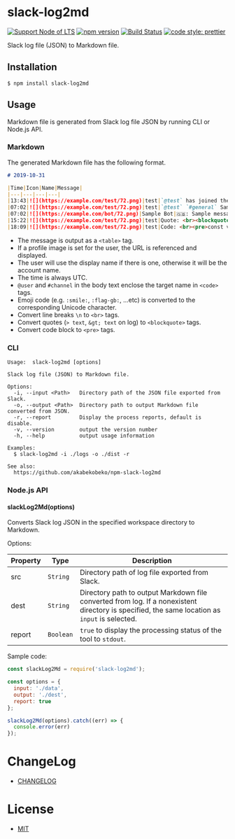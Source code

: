 # slack-log2md

[![Support Node of LTS](https://img.shields.io/badge/node-LTS-brightgreen.svg)](https://nodejs.org/)
[![npm version](https://badge.fury.io/js/slack-log2md.svg)](https://badge.fury.io/js/slack-log2md)
[![Build Status](https://travis-ci.org/akabekobeko/npm-slack-log2md.svg?branch=master)](https://travis-ci.org/akabekobeko/npm-slack-log2md)
[![code style: prettier](https://img.shields.io/badge/code_style-prettier-ff69b4.svg?style=flat-square)](https://github.com/prettier/prettier)

Slack log file (JSON) to Markdown file.

## Installation

```shell
$ npm install slack-log2md
```

## Usage

Markdown file is generated from Slack log file JSON by running CLI or Node.js API.

### Markdown

The generated Markdown file has the following format.

```markdown
# 2019-10-31

|Time|Icon|Name|Message|
|---|---|---|---|
|13:43|![](https://example.com/test/72.png)|test|`@test` has joined the channel|
|07:02|![](https://example.com/test/72.png)|test|`@test` `#general` Sample message<br>Sample<br><br>Sample|
|07:02|![](https://example.com/bot/72.png)|Sample Bot|🇬🇧: Sample message.|
|15:22|![](https://example.com/test/72.png)|test|Quote: <br><blockquote>Sample<br>Text</blockquote>Please read the above.|
|18:09|![](https://example.com/test/72.png)|test|Code: <br><pre>const value = 'code';<br>console.log(value);</pre><br>Please read the above.|
```

- The message is output as a `<table>` tag.
- If a profile image is set for the user, the URL is referenced and displayed.
- The user will use the display name if there is one, otherwise it will be the account name.
- The time is always UTC.
- `@user` and `#channel` in the body text enclose the target name in `<code>` tags.
- Emoji code (e.g. `:smile:`, `:flag-gb:`, ...etc)  is converted to the corresponding Unicode character.
- Convert line breaks `\n` to `<br>` tags.
- Convert quotes (`> text`, `&gt; text` on log) to `<blockquote>` tags.
- Convert code block to `<pre>` tags.

### CLI

```shell
Usage:  slack-log2md [options]

Slack log file (JSON) to Markdown file.

Options:
  -i, --input <Path>   Directory path of the JSON file exported from Slack.
  -o, --output <Path>  Directory path to output Markdown file converted from JSON.
  -r, --report         Display the process reports, default is disable.
  -v, --version        output the version number
  -h, --help           output usage information

Examples:
  $ slack-log2md -i ./logs -o ./dist -r

See also:
  https://github.com/akabekobeko/npm-slack-log2md
```

### Node.js API

#### slackLog2Md(options)

Converts Slack log JSON in the specified workspace directory to Markdown.

Options:

|Property|Type|Description|
|---|---|---|
|src|`String`|Directory path of log file exported from Slack.|
|dest|`String`|Directory path to output Markdown file converted from log. If a nonexistent directory is specified, the same location as `input` is selected.|
|report|`Boolean`|`true` to display the processing status of the tool to `stdout`.|

Sample code:

```js
const slackLog2Md = require('slack-log2md');

const options = {
  input: './data',
  output: './dest',
  report: true
};

slackLog2Md(options).catch((err) => {
  console.error(err)
});
```

# ChangeLog

- [CHANGELOG](CHANGELOG.md)

# License

- [MIT](LICENSE.txt)

